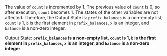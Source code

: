 The value of `count` is incremented by 1. The previous value of `count` is 0, so after execution, `count` becomes 1. The states of the other variables are not affected. Therefore, the Output State is: `prefix_balances` is a non-empty list, `count` is 1, `b` is the first element in `prefix_balances`, `x` is an integer, and `balance` is a non-zero integer.

Output State: **`prefix_balances` is a non-empty list, `count` is 1, `b` is the first element in `prefix_balances`, `x` is an integer, and `balance` is a non-zero integer**